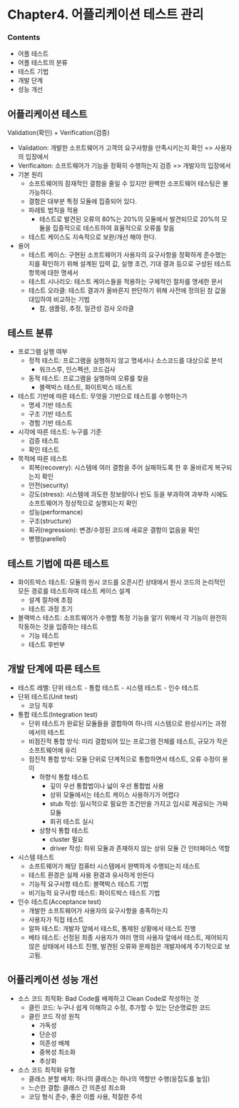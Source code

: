 # Chapter4. 어플리케이션 테스트 관리
### Contents
* 어플 테스트
* 어플 테스트의 분류
* 테스트 기법
* 개발 단계
* 성능 개선

## 어플리케이션 테스트
Validation(확인) + Verification(검증)

* Validation: 개발한 소프트웨어가 고객의 요구사항을 만족시키는지 확인 => 사용자의 입장에서
* Verificaiton: 소프트웨어가 기능을 정확히 수행하는지 검증 => 개발자의 입장에서
* 기본 원리
    - 소프트웨어의 잠재적인 결함을 줄일 수 있지만 완벽한 소프트웨어 테스팅은 불가능하다.
    - 결함은 대부분 특정 모듈에 집중되어 있다.
    - 파레토 법칙을 적용
        - 테스트로 발견된 오류의 80%는 20%의 모듈에서 발견되므로 20%의 모듈을 집중적으로 테스트하여 효율적으로 오류를 찾음
    - 테스트 케이스도 지속적으로 보완/개선 해야 한다.
* 용어
    - 테스트 케이스: 구현된 소프트웨어가 사용자의 요구사항을 정확하게 준수했는지를 확인하기 위해 설계된 입력 값, 실행 조건, 기대 결과 등으로 구성된 테스트 항목에 대한 명세서
    - 테스트 시나리오: 테스트 케이스들을 적용하는 구체적인 절차를 명세한 문서
    - 테스트 오라클: 테스트 결과가 올바른지 판단하기 위해 사전에 정의된 참 값을 대입하여 비교하는 기법
        - 참, 샘플링, 추정, 일관성 검사 오라클

## 테스트 분류
* 프로그램 실행 여부
    - 정적 테스트: 프로그램을 실행하지 않고 명세서나 소스코드를 대상으로 분석
        - 워크스루, 인스펙션, 코드검사
    - 동적 테스트: 프로그램을 실행하여 오류를 찾음
        - 블랙박스 테스트, 화이트박스 테스트
* 테스트 기반에 따른 테스트: 무엇을 기반으로 테스트를 수행하는가
    - 명세 기반 테스트
    - 구조 기반 테스트
    - 경험 기반 테스트
* 시각에 따른 테스트: 누구를 기준
    - 검증 테스트
    - 확인 테스트
* 목적에 따른 테스트
    - 회복(recovery): 시스템에 여러 결함을 주어 실패하도록 한 후 올바르게 복구되는지 확인
    - 안전(security)
    - 강도(stress): 시스템에 과도한 정보량이나 빈도 등을 부과하여 과부하 시에도 소프트웨어가 정상적으로 실행되는지 확인
    - 성능(performance)
    - 구조(structure)
    - 회귀(regression): 변경/수정된 코드에 새로운 결함이 없음을 확인
    - 병행(parellel)

## 테스트 기법에 따른 테스트
* 화이트박스 테스트: 모듈의 원시 코드를 오픈시킨 상태에서 원시 코드의 논리적인 모든 경로를 테스트하여 테스트 케이스 설계
    - 설계 절차에 초점
    - 테스트 과정 초기
* 블랙박스 테스트: 소프트웨어가 수행할 특정 기능을 알기 위해서 각 기능이 완전히 작동하는 것을 입증하는 테스트
    - 기능 테스트
    - 테스트 후반부

## 개발 단계에 따른 테스트
* 테스트 레벨: 단위 테스트 - 통합 테스트 - 시스템 테스트 - 인수 테스트
* 단위 테스트(Unit test)
    - 코딩 직후
* 통합 테스트(Integration test)
    - 단위 테스트가 완료된 모듈들을 결합하여 하나의 시스템으로 완성시키는 과정에서의 테스트
    - 비점진적 통합 방식: 미리 결합되어 있는 프로그램 전체를 테스트, 규모가 작은 소프트웨어에 유리
    - 점진적 통합 방식: 모듈 단위로 단계적으로 통합하면서 테스트, 오류 수정이 용이
        - 하향식 통합 테스트
            - 깊이 우선 통합법이나 넓이 우선 통합법 사용
            - 상위 모듈에서는 테스트 케이스 사용하기가 어렵다
            - stub 작성: 일시적으로 필요한 조건만을 가지고 임시로 제공되는 가짜 모듈
            - 회귀 테스트 실시
        - 상향식 통합 테스트
            - cluster 필요
            - driver 작성: 하위 모듈과 존재하지 않는 상위 모듈 간 인터페이스 역할
* 시스템 테스트
    - 소프트웨어가 해당 컴퓨터 시스템에서 완벽하게 수행되는지 테스트
    - 테스트 환경은 실제 사용 환경과 유사하게 만든다
    - 기능적 요구사항 테스트: 블랙박스 테스트 기법
    - 비기능적 요구사항 테스트: 화이트박스 테스트 기법
* 인수 테스트(Acceptance test)
    - 개발한 소프트웨어가 사용자의 요구사항을 충족하는지
    - 사용자가 직접 테스트
    - 알파 테스트: 개발자 앞에서 테스트, 통제된 상황에서 테스트 진행
    - 베타 테스트: 선정된 최종 사용자가 여러 명의 사용자 앞에서 테스트, 제어되지 않은 상태에서 테스트 진행, 발견된 오류와 문제점은 개발자에게 주기적으로 보고됨.

## 어플리케이션 성능 개선
* 소스 코드 최적화: Bad Code를 배제하고 Clean Code로 작성하는 것
    - 클린 코드: 누구나 쉽게 이해하고 수정, 추가할 수 있는 단순명료한 코드
    - 클린 코드 작성 원칙
        - 가독성
        - 단순성
        - 의존성 배제
        - 중복성 최소화
        - 추상화
* 소스 코드 최적화 유형
    - 클래스 분할 배치: 하나의 클래스는 하나의 역할만 수행(응집도를 높임)
    - 느슨한 결합: 클래스 간 의존성 최소화
    - 코딩 형식 준수, 좋은 이름 사용, 적절한 주석
